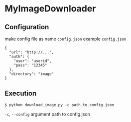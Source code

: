 # MyImageDownloader

## Configuration
make config file as name `config.json`
example `config.json`
```
{
  "url": "http://...",
  "auth": {
    "user": "userid",
    "pass": "12345"
  },
  "directory": "image"
}
```

## Execution
```
$ python download_image.py -c path_to_config.json
```

`-c`, `--config` argument path to config.json